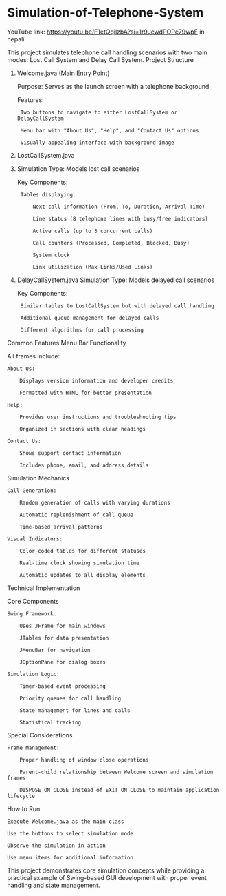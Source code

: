 # Simulation-of-Telephone-System
YouTube link: https://youtu.be/F1etQqilzbA?si=1r9JcwdPOPe79wpF in nepali.

This project simulates telephone call handling scenarios with two main modes: Lost Call System and Delay Call System.
Project Structure
1. Welcome.java (Main Entry Point)
   
    Purpose: Serves as the launch screen with a telephone background
   
    Features:
   
        Two buttons to navigate to either LostCallSystem or DelayCallSystem
   
        Menu bar with "About Us", "Help", and "Contact Us" options
   
        Visually appealing interface with background image
   
3. LostCallSystem.java
4. 
    Simulation Type: Models lost call scenarios
   
    Key Components:
   
        Tables displaying:
   
            Next call information (From, To, Duration, Arrival Time)
   
            Line status (8 telephone lines with busy/free indicators)
   
            Active calls (up to 3 concurrent calls)
   
            Call counters (Processed, Completed, Blocked, Busy)
   
            System clock
   
            Link utilization (Max Links/Used Links)

5. DelayCallSystem.java
    Simulation Type: Models delayed call scenarios
   
    Key Components:
   
        Similar tables to LostCallSystem but with delayed call handling
   
        Additional queue management for delayed calls
   
        Different algorithms for call processing

Common Features
Menu Bar Functionality

All frames include:

    About Us:
    
        Displays version information and developer credits
        
        Formatted with HTML for better presentation
        
    Help:
    
        Provides user instructions and troubleshooting tips
        
        Organized in sections with clear headings
        
    Contact Us:
    
        Shows support contact information
        
        Includes phone, email, and address details
        
Simulation Mechanics

    Call Generation:
    
        Random generation of calls with varying durations
        
        Automatic replenishment of call queue
        
        Time-based arrival patterns
        
    Visual Indicators:
    
        Color-coded tables for different statuses
        
        Real-time clock showing simulation time
        
        Automatic updates to all display elements
        
Technical Implementation

Core Components

    Swing Framework:
    
        Uses JFrame for main windows
        
        JTables for data presentation
        
        JMenuBar for navigation
        
        JOptionPane for dialog boxes
    
    Simulation Logic:
    
        Timer-based event processing
        
        Priority queues for call handling
        
        State management for lines and calls
        
        Statistical tracking
        
Special Considerations

    Frame Management:
    
        Proper handling of window close operations
        
        Parent-child relationship between Welcome screen and simulation frames
        
        DISPOSE_ON_CLOSE instead of EXIT_ON_CLOSE to maintain application lifecycle

How to Run

    Execute Welcome.java as the main class

    Use the buttons to select simulation mode
    
    Observe the simulation in action
    
    Use menu items for additional information
    
This project demonstrates core simulation concepts while providing a practical example of Swing-based GUI development with proper event handling and state management.
